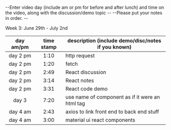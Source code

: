 --Enter video day (include am or pm for before and after lunch) and time on the video, along with the discussion/demo topic --
 --Please put your notes in order. --

 Week 3: June 29th - July 2nd
 
|  day am/pm  | time stamp   | description (include demo/disc/notes if you known)  |
|:---:|:----:|-----|
| day 2 pm | 1:10 | http request |
| day 2 pm | 1:20 | fetch |
| day 2 pm | 2:49 | React discussion | 
| day 2 pm | 3:14 | React notes |
| day 2 pm | 3:31 | React code demo |
| day 3 | 7:20 | use name of component as if it were an html tag |
| day 4 am | 2:43 | axios to link front end to back end stuff |
| day 4 am | 3:00 | material ui react components |

